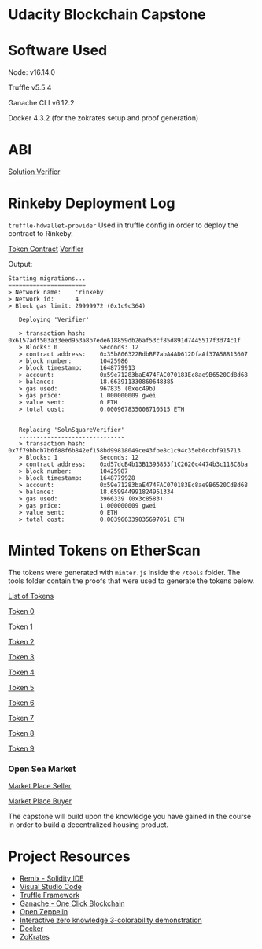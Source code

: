 # Udacity Blockchain Capstone

# Software  Used
Node: v16.14.0

Truffle v5.5.4 

Ganache CLI v6.12.2

Docker 4.3.2 (for the zokrates setup and proof generation)

# ABI
 [ Solution Verifier ](https://github.com/atayebali/RealEstateBlockChainCapstone/blob/main/eth-contracts/build/contracts/SolnSquareVerifier.json#L3)

# Rinkeby Deployment Log

`truffle-hdwallet-provider` Used in truffle config in order to deploy the contract to Rinkeby. 

[Token Contract](https://rinkeby.etherscan.io/address/0xd57dcB4b13B1395853f1C2620c4474b3c118C8ba)
[Verifier](https://rinkeby.etherscan.io/address/0x35b806322BdbBF7abA4AD612DfaAf37A58813607)

Output: 

```
Starting migrations...
======================
> Network name:    'rinkeby'
> Network id:      4
> Block gas limit: 29999972 (0x1c9c364)

   Deploying 'Verifier'
   --------------------
   > transaction hash:    0x6157adf503a33eed953a8b7ede618859db26af53cf85d891d7445517f3d74c1f
   > Blocks: 0            Seconds: 12
   > contract address:    0x35b806322BdbBF7abA4AD612DfaAf37A58813607
   > block number:        10425986
   > block timestamp:     1648779913
   > account:             0x59e71283baE474FAC070183Ec8ae9B6520Cd8d68
   > balance:             18.663911330860648385
   > gas used:            967835 (0xec49b)
   > gas price:           1.000000009 gwei
   > value sent:          0 ETH
   > total cost:          0.000967835008710515 ETH


   Replacing 'SolnSquareVerifier'
   ------------------------------
   > transaction hash:    0x7f79bbcb7b6f88f6b842ef158bd99818049ce43fbe8c1c94c35eb0ccbf915713
   > Blocks: 1            Seconds: 12
   > contract address:    0xd57dcB4b13B1395853f1C2620c4474b3c118C8ba
   > block number:        10425987
   > block timestamp:     1648779928
   > account:             0x59e71283baE474FAC070183Ec8ae9B6520Cd8d68
   > balance:             18.659944991824951334
   > gas used:            3966339 (0x3c8583)
   > gas price:           1.000000009 gwei
   > value sent:          0 ETH
   > total cost:          0.003966339035697051 ETH

```

# Minted Tokens on EtherScan

The tokens were generated with `minter.js` inside the `/tools` folder.  The tools folder contain the proofs that were used to generate the tokens below.

[ List of Tokens](https://rinkeby.etherscan.io/address/0xd57dcb4b13b1395853f1c2620c4474b3c118c8ba)

[Token 0](https://rinkeby.etherscan.io/tx/0xb577fece048af43997f55656f5b43b0fa82f09787581f0fee1c3b7fc0f848cba)

[Token 1](https://rinkeby.etherscan.io/tx/0x9ce1dfa4d4e3c6fbae9935dd84894b3035d5ca4a84c02607eb248835aba13c00)

[Token 2](https://rinkeby.etherscan.io/tx/0x7375448b8173561a96dc5bdb3311178faad8cd8e6af1ddc7d9ea60263a4a46c9)

[Token 3](https://rinkeby.etherscan.io/tx/0x65c947340e57e624c73472d39f83271df8705483c5f94eabd4752f1f011da8db)

[Token 4](https://rinkeby.etherscan.io/tx/0x89e79eaef8a1b509e83b2f53b5942f46d3001d1e5531a4a45e109ac75ee0112d)

[Token 5](https://rinkeby.etherscan.io/tx/0x7f945c1de5fd0f4f3d145a5d072c1a5f949c63882c838349bd3893ef24cfa022)

[Token 6](https://rinkeby.etherscan.io/tx/0xde944246507b98b7b04dcd11ec724ca3a9d64e64d16a69d9e03967d05202c1cb)

[Token 7](https://rinkeby.etherscan.io/tx/0xfa7dd7de10ae76dcab0e8906a5ac3dfdf74b3dcd63661a6166fe40386acd31a6)

[Token 8](https://rinkeby.etherscan.io/tx/0xfa7dd7de10ae76dcab0e8906a5ac3dfdf74b3dcd63661a6166fe40386acd31a6)

[Token 9](https://rinkeby.etherscan.io/tx/0x641ddcdfdbdb7b6d8eadf4134e1cfc47089db426cde476e84821821ad1cc1e72)


### Open Sea Market

[Market Place Seller](https://testnets.opensea.io/collection/unidentified-contract-8axp39qidv)

[Market Place Buyer](https://testnets.opensea.io/0xba73ae87e14be06ff5a41ef892c1b29157312ec1)


The capstone will build upon the knowledge you have gained in the course in order to build a decentralized housing product. 

# Project Resources

* [Remix - Solidity IDE](https://remix.ethereum.org/)
* [Visual Studio Code](https://code.visualstudio.com/)
* [Truffle Framework](https://truffleframework.com/)
* [Ganache - One Click Blockchain](https://truffleframework.com/ganache)
* [Open Zeppelin ](https://openzeppelin.org/)
* [Interactive zero knowledge 3-colorability demonstration](http://web.mit.edu/~ezyang/Public/graph/svg.html)
* [Docker](https://docs.docker.com/install/)
* [ZoKrates](https://github.com/Zokrates/ZoKrates)
